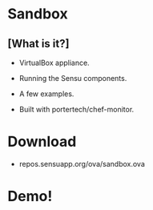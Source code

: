 <!SLIDE transition=scrollUp>
# Sandbox

## [What is it?]

<!SLIDE bullets incremental>
* VirtualBox appliance.

* Running the Sensu components.

* A few examples.

* Built with <span class='green'>portertech/chef-monitor</span>.

<!SLIDE bullets>
# Download

* repos.sensuapp.org/ova/sandbox.ova

<!SLIDE transition=scrollUp>
# Demo!
